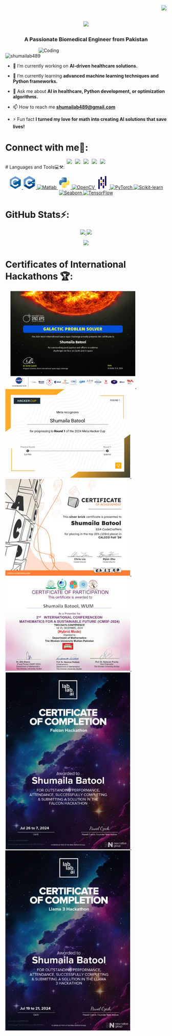 <img align="right" src="https://visitor-badge.laobi.icu/badge?page_id=shumailab489.shumailab489" />
<h1 align="center">
    <img src="https://readme-typing-svg.herokuapp.com/?font=Righteous&size=35&color=800000&center=true&vCenter=true&width=500&height=70&duration=4000&lines=Hi+There!+👋;+I'm+Shumaila+Batool!;" />

<h3 align="center">A Passionate Biomedical Engineer from Pakistan</h3>
<img align="right" alt="Coding" width="400" src="https://user-images.githubusercontent.com/74038190/271839927-f5d2d866-d25c-4873-8d82-425d2c62fc2e.gif">

<p align="left"> <img src="https://komarev.com/ghpvc/?username=shumailab489&label=Profile%20views&color=0e75b6&style=flat" alt="shumailab489" /> </p>

- 🔭 I’m currently working on **AI-driven healthcare solutions.**

- 🌱 I’m currently learning **advanced machine learning techniques and Python frameworks.**

- 💬 Ask me about **AI in healthcare, Python development, or optimization algorithms.**

- 📫 How to reach me **shumailab489@gmail.com**

- ⚡ Fun fact **I turned my love for math into creating AI solutions that save lives!**

#  Connect with me🌟:
<p align="center" style="display: flex; justify-content: center; flex-wrap: wrap; padding: 0; margin: 0; font-size: 0; gap: 10px;">
  <a href="mailto:shumailab489@gmail.com" target="_blank">
   <img src="https://img.shields.io/badge/Gmail-D14836?style=for-the-badge&logo=gmail&logoColor=white" alt="Gmail" />
  </a>
  <a href="https://github.com/shumailab489" target="_blank">
    <img src="https://img.shields.io/badge/github-%2324292e.svg?&style=for-the-badge&logo=github&logoColor=white" alt="GitHub" />
  </a>
  <a href="https://linkedin.com/in/shumaila489" target="_blank">
    <img src="https://img.shields.io/badge/linkedin-%231E77B5.svg?&style=for-the-badge&logo=linkedin&logoColor=white" alt="LinkedIn" />
  </a>
  <a href="https://discordapp.com/users/shumaila_abbas" target="_blank">
    <img src="https://img.shields.io/badge/Discord-5865F2?style=for-the-badge&logo=discord&logoColor=white" alt="Discord" />
  </a>
  <a href="https://leetcode.com/u/shumailab489/" target="_blank">
    <img src="https://img.shields.io/badge/LeetCode-000000?style=for-the-badge&logo=LeetCode&logoColor=#d16c06" alt="LeetCode" />
  </a>
</p>
# Languages and Tools💻⚒️:
 
<p align="center">
  <a href="https://www.cprogramming.com/" target="_blank" rel="noreferrer">
    <img src="https://raw.githubusercontent.com/devicons/devicon/master/icons/c/c-original.svg" alt="C" width="40" height="40"/>
  </a>
  <a href="https://www.w3schools.com/cpp/" target="_blank" rel="noreferrer">
    <img src="https://raw.githubusercontent.com/devicons/devicon/master/icons/cplusplus/cplusplus-original.svg" alt="C++" width="40" height="40"/>
  </a>
  <a href="https://www.mathworks.com/" target="_blank" rel="noreferrer">
    <img src="https://upload.wikimedia.org/wikipedia/commons/2/21/Matlab_Logo.png" alt="Matlab" width="40" height="40"/>
  </a>
    <a href="https://www.python.org" target="_blank" rel="noreferrer">
    <img src="https://raw.githubusercontent.com/devicons/devicon/master/icons/python/python-original.svg" alt="Python" width="40" height="40"/>
  </a>
  <a href="https://opencv.org/" target="_blank" rel="noreferrer">
    <img src="https://www.vectorlogo.zone/logos/opencv/opencv-icon.svg" alt="OpenCV" width="40" height="40"/>
  </a>
  <a href="https://pandas.pydata.org/" target="_blank" rel="noreferrer">
    <img src="https://raw.githubusercontent.com/devicons/devicon/2ae2a900d2f041da66e950e4d48052658d850630/icons/pandas/pandas-original.svg" alt="Pandas" width="40" height="40"/>
  </a>
  <a href="https://pytorch.org/" target="_blank" rel="noreferrer">
    <img src="https://www.vectorlogo.zone/logos/pytorch/pytorch-icon.svg" alt="PyTorch" width="40" height="40"/>
  </a>
  <a href="https://scikit-learn.org/" target="_blank" rel="noreferrer">
    <img src="https://upload.wikimedia.org/wikipedia/commons/0/05/Scikit_learn_logo_small.svg" alt="Scikit-learn" width="40" height="40"/>
  </a>
  <a href="https://seaborn.pydata.org/" target="_blank" rel="noreferrer">
    <img src="https://seaborn.pydata.org/_images/logo-mark-lightbg.svg" alt="Seaborn" width="40" height="40"/>
  </a>
  <a href="https://www.tensorflow.org" target="_blank" rel="noreferrer">
    <img src="https://www.vectorlogo.zone/logos/tensorflow/tensorflow-icon.svg" alt="TensorFlow" width="40" height="40"/>
  </a>
</p>

# GitHub Stats⚡:
<p align="center">
    <a href="https://github.com/shumailab489">
<img height="180em" src="https://github-readme-stats-git-masterrstaa-rickstaa.vercel.app/api?username=shumailab489&show_icons=true&rank_icon=github&theme=algolia&include_all_commits=true&count_private=true&hide_border=true"/>
        <img height="180em" src="https://github-readme-stats-eight-theta.vercel.app/api/top-langs/?username=shumailab489&langs_count=12&layout=compact&langs_count=8&theme=algolia&include_all_commits=true&count_private=true&hide_border=true" />
    </a>
</p>

 <p align="center">
   <a href="https://github.com/shumailab489"> 
     <img width="70%" src="https://github-readme-streak-stats.herokuapp.com/?user=shumailab489&theme=algolia&hide_border=true" /> 
   </a>  
 </p 
 
#


# Certificates of International Hackathons 🏆:

<p float="left">
</a>
      &nbsp; &nbsp;
   <a href="https://www.spaceappschallenge.org/nasa-space-apps-2024/find-a-team/agriview-tools/?tab=project">
     <img src="NASA Space Apps Challenge Certificate.jpg" width="390">
  </a>
  </a>
      &nbsp; &nbsp;
   <a href="https://www.facebook.com/codingcompetitions/hacker-cup/2024/certificate/922336966584381">
     <img src="certificate for Meta Hacker Cup - 2024 Round 1_.jpg" width="390">
  </a>
  </a>
      &nbsp; &nbsp;
   <a href="https://www.linkedin.com/posts/shumaila489_achievementunlocked-silverbrick-calico2024-activity-7269733050005999616-exKK?utm_source=share&utm_medium=member_desktop">
     <img src="CALICO_FALL_24 Certificate.jpeg" width="390">
  </a>
  </a>
      &nbsp; &nbsp;
   <a href="https://www.linkedin.com/posts/shumaila489_%F0%9D%97%98%F0%9D%98%85%F0%9D%97%B0%F0%9D%97%B6%F0%9D%98%81%F0%9D%97%B6%F0%9D%97%BB%F0%9D%97%B4-%F0%9D%97%94%F0%9D%97%BB%F0%9D%97%BB%F0%9D%97%BC%F0%9D%98%82%F0%9D%97%BB%F0%9D%97%B0%F0%9D%97%B2%F0%9D%97%BA%F0%9D%97%B2%F0%9D%97%BB-activity-7273972366429347840-c58f?utm_source=share&utm_medium=member_desktop">
     <img src="Shumaila Batool ICMSF Certificate.jpg" width="390">
  </a>
  
  </a>
      &nbsp; &nbsp;
   <a href="https://lablab.ai/event/falcon-hackathon/edu4all/find-n-speak">
     <img src="Certificate of Falcon Hackathon.JPG" width="390">
  </a>
  </a>
      &nbsp; &nbsp;
   <a href="https://lablab.ai/event/llama-3-ai-hackathon/llama-hash/ai-powered-writing-assistant">
     <img src="Certificate of Llama 3 Hackathon.JPG" width="390">
  </a>
     
  




